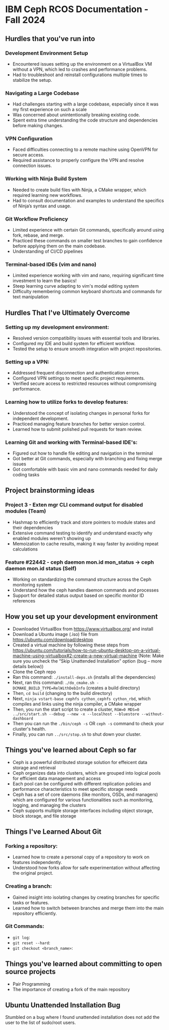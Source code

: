 # IBM Ceph RCOS Documentation - Fall 2024

## Hurdles that you've run into
### Development Environment Setup
- Encountered issues setting up the environment on a VirtualBox VM without a VPN, which led to crashes and performance problems.
- Had to troubleshoot and reinstall configurations multiple times to stabilize the setup.

### Navigating a Large Codebase
- Had challenges starting with a large codebase, especially since it was my first experience on such a scale
- Was concerned about unintentionally breaking existing code.
- Spent extra time understanding the code structure and dependencies before making changes.

### VPN Configuration
- Faced difficulties connecting to a remote machine using OpenVPN for secure access.
- Required assistance to properly configure the VPN and resolve connection issues.

### Working with Ninja Build System
- Needed to create build files with Ninja, a CMake wrapper, which required learning new workflows.
- Had to consult documentation and examples to understand the specifics of Ninja’s syntax and usage.

### Git Workflow Proficiency
- Limited experience with certain Git commands, specifically around using fork, rebase, and merge.
- Practiced these commands on smaller test branches to gain confidence before applying them on the main codebase.
- Understanding of CI/CD pipelines

### Terminal-based IDEs (vim and nano)
- Limited experience working with vim and nano, requiring significant time investment to learn the basics!
- Steep learning curve adapting to vim's modal editing system
- Difficulty remembering common keyboard shortcuts and commands for text manipulation


## Hurdles That I've Ultimately Overcome  
 ### Setting up my development environment:  
   - Resolved version compatibility issues with essential tools and libraries.  
   - Configured my IDE and build system for efficient workflow.  
   - Tested the setup to ensure smooth integration with project repositories.  

 ### Setting up a VPN:  
   - Addressed frequent disconnection and authentication errors.  
   - Configured VPN settings to meet specific project requirements.  
   - Verified secure access to restricted resources without compromising performance.  

 ### Learning how to utilize forks to develop features:  
   - Understood the concept of isolating changes in personal forks for independent development.  
   - Practiced managing feature branches for better version control.  
   - Learned how to submit polished pull requests for team review.

 ### Learning Git and working with Terminal-based IDE's:  
   - Figured out how to handle file editing and navigation in the terminal
   - Got better at Git commands, especially with branching and fixing merge issues
   - Got comfortable with basic vim and nano commands needed for daily coding tasks


## Project brainstorming ideas
### Project 3 - Exten mgr CLI command output for disabled modules (Team)
- Hashmap to efficiently track and store pointers to module states and their dependencies
- Extensive command testing to identify and understand exactly why enabled modules weren't showing up
- Memoization to cache results, making it way faster by avoiding repeat calculations

### Feature #22442 - ceph daemon mon.id mon_status -> ceph daemon mon.id status (Self)
 - Working on standardizing the command structure across the Ceph monitoring system
 - Understand how the ceph handles daemon commands and processes
 - Support for detailed status output based on specific monitor ID references


## How you set up your development environment
 - Downloaded VirtualBox from https://www.virtualbox.org/ and install
 - Download a Ubuntu image (.iso) file from https://ubuntu.com/download/desktop 
 - Created a virtual machine by following these steps from https://ubuntu.com/tutorials/how-to-run-ubuntu-desktop-on-a-virtual-machine-using-virtualbox#2-create-a-new-virtual-machine (Note: Make sure you uncheck the “Skip Unattended Installation” option (bug – more details below))
 - Clone the Ceph repo
 - Ran this command: `./install-deps.sh` (installs all the dependencies)
 - Next, ran this command: `./do_cmake.sh -DCMAKE_BUILD_TYPE=RelWithDebInfo` (creates a build directory)
 - Then, `cd build` (changing to the build directory)
 - Next, `ninja vstart-base cephfs cython_cephfs cython_rbd`, which compiles and links using the ninja compiler, a CMake wrapper
 - Then, you run the start script to create a cluster, `RGW=0 MDS=0 ../src/start.sh --debug --new -x --localhost --bluestore --without-dashboard`
 - Then you can run the `./bin/ceph -s` OR `ceph -s` command to check your cluster's health.
 - Finally, you can run `../src/stop.sh` to shut down your cluster.


## Things you've learned about Ceph so far
- Ceph is a powerful distributed storage solution for effeicent data storage and retrieval
- Ceph organizes data into clusters, which are grouped into logical pools for efficient data management and access
- Each pool can be configured with different replication policies and performance characteristics to meet specific storage needs
- Ceph has a set of core daemons (like monitors, OSDs, and managers) which are configured for various functionalities such as monitoring, logging, and managing the clusters
- Ceph supports multiple storage interfaces including object storage, block storage, and file storage

## Things I've Learned About Git  
 ### Forking a repository:  
   - Learned how to create a personal copy of a repository to work on features independently.  
   - Understood how forks allow for safe experimentation without affecting the original project.  

 ### Creating a branch:  
   - Gained insight into isolating changes by creating branches for specific tasks or features.  
   - Learned how to switch between branches and merge them into the main repository efficiently.
         
 ### Git Commands:  
   - `git log`:
   - `git reset --hard`:
   - `git checkout <branch_name>`:
     
## Things you've learned about committing to open source projects
- Pair Programming
- The importance of creating a fork of the main repository


## Ubuntu Unattended Installation Bug
Stumbled on a bug where I found unattended installation does not add the user to the list of sudo/root users. 
